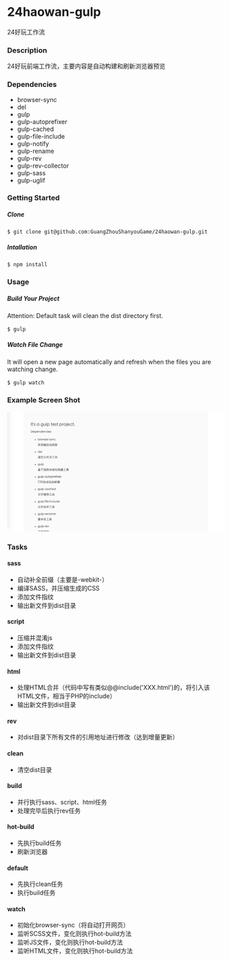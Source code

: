 # 24haowan-gulp
24好玩工作流

### Description
24好玩前端工作流，主要内容是自动构建和刷新浏览器预览
### Dependencies
- browser-sync
- del
- gulp
- gulp-autoprefixer
- gulp-cached
- gulp-file-include
- gulp-notify
- gulp-rename
- gulp-rev
- gulp-rev-collector
- gulp-sass
- gulp-uglif

### Getting Started
##### Clone
```
$ git clone git@github.com:GuangZhouShanyouGame/24haowan-gulp.git
```
##### Intallation
```
$ npm install
```
### Usage
##### Build Your Project
Attention: Default task will clean the dist directory first.
```
$ gulp
```
##### Watch File Change
It will open a new page automatically and refresh when the files you are watching change.
```
$ gulp watch
```
### Example Screen Shot
![image](./screen-shot.png)
### Tasks
#### sass
- 自动补全前缀（主要是-webkit-）
- 编译SASS，并压缩生成的CSS
- 添加文件指纹
- 输出新文件到dist目录
  
#### script
- 压缩并混淆js
- 添加文件指纹
- 输出新文件到dist目录

#### html
- 处理HTML合并（代码中写有类似@@include('XXX.html')的，将引入该HTML文件，相当于PHP的include）
- 输出新文件到dist目录

#### rev
- 对dist目录下所有文件的引用地址进行修改（达到增量更新）

#### clean
- 清空dist目录

#### build
- 并行执行sass、script、html任务
- 处理完毕后执行rev任务

#### hot-build
- 先执行build任务
- 刷新浏览器

#### default
- 先执行clean任务
- 执行build任务

#### watch
- 初始化browser-sync（将自动打开网页）
- 监听SCSS文件，变化则执行hot-build方法
- 监听JS文件，变化则执行hot-build方法
- 监听HTML文件，变化则执行hot-build方法
